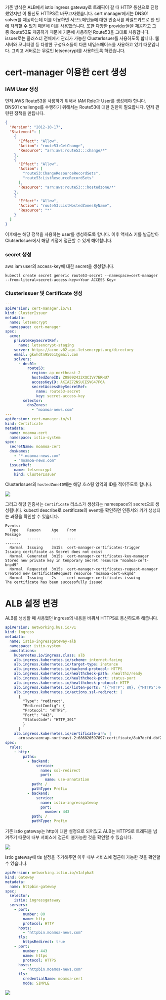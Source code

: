 기존 방식은 ALB에서 istio ingress gateway로 트래픽이 갈 때 HTTP 통신으로 진행했었지만 이 통신도 HTTPS로 바꾸고자했습니다. cert manager에서는 DNS01 solver를 제공하는데 이를 이용하면 서브도메인들에 대한 인증서를 와일드카드로 한 번에 처리할 수 있기 때문에 이를 사용했습니다. 또한 다양한 provider들을 제공하고 그 중 Route53도 제공하기 때문에 기존에 사용하던 Route53을 그대로 사용합니다.
issuer로는 클러스터 전체에서 관리가 가능한 ClusterIssuer를 사용하도록 합니다. 웹서버와 모니터링 등 다양한 구성요소들이 다른 네임스페이스를 사용하고 있기 때문입니다. 그리고 서버로는 무료인 letsencrypt를 사용하도록 하겠습니다. 

# cert-manager 이용한 cert 생성
### IAM User 생성
먼저 AWS Route53을 사용하기 위해서 IAM Role과 User를 생성해야 합니다. DNS01 challenge를 수행하기 위해서는 Route53에 대한 권한이 필요합니다. 먼저 관련된 정책을 만듭니다. 
```json
{
  "Version": "2012-10-17",
  "Statement": [
    {
      "Effect": "Allow",
      "Action": "route53:GetChange",
      "Resource": "arn:aws:route53:::change/*"
    },
    {
      "Effect": "Allow",
      "Action": [
        "route53:ChangeResourceRecordSets",
        "route53:ListResourceRecordSets"
      ],
      "Resource": "arn:aws:route53:::hostedzone/*"
    },
    {
      "Effect": "Allow",
      "Action": "route53:ListHostedZonesByName",
      "Resource": "*"
    }
  ]
}
```
이후에는 해당 정책을 사용하는 user를 생성하도록 합니다. 이후 액세스 키를 발급받아 ClutserIssuer에서 해당 계정에 접근할 수 있게 해야합니다.

### secret 생성
aws iam user의 access-key에 대한 secret을 생성합니다.
```
kubectl create secret generic route53-secret --namespace=cert-manager --from-literal=secret-access-key=<Your ACCESS Key>
```

### ClusterIssuer 및 Certificate 생성
```yaml
---
apiVersion: cert-manager.io/v1
kind: ClusterIssuer
metadata:
  name: letsencrypt
  namespace: cert-manager
spec:
  acme:
    privateKeySecretRef:
      name: letsencrypt-staging
    server: https://acme-v02.api.letsencrypt.org/directory
    email: gkwhdtn95051@gmail.com
    solvers:
      - dns01:
          route53:
            region: ap-northeast-2
            hostedZoneID: Z08092432XQCIVY7ERHU7
            accessKeyID: AKIAZ72NSUCESVG47F6A
            secretAccessKeySecretRef:
              name: route53-secret
              key: secret-access-key
        selector:
          dnsZones:
            - "moamoa-news.com"
---
apiVersion: cert-manager.io/v1
kind: Certificate
metadata:
  name: moamoa-cert
  namespace: istio-system
spec:
  secretName: moamoa-cert
  dnsNames:
    - "*.moamoa-news.com"
    - "moamoa-news.com"
  issuerRef:
    name: letsencrypt
    kind: ClusterIssuer
```

ClusterIssuer의 `hostedZoneID`에는 해당 호스팅 영역의 ID를 적어주도록 합니다.

![](images/Pasted%20image%2020230323120626.png)

그리고 해당 인증서는 `Certificate` 리소스가 생성되는 namespace의 secret으로 생성됩니다.
kubectl describe로 certificate의 event를 확인하면 인증서와 키가 생성되는 과정을 확인할 수 있습니다.
```
Events:
  Type    Reason     Age    From                                       Message
  ----    ------     ----   ----                                       -------
  Normal  Issuing    3m15s  cert-manager-certificates-trigger          Issuing certificate as Secret does not exist
  Normal  Generated  3m15s  cert-manager-certificates-key-manager      Stored new private key in temporary Secret resource "moamoa-cert-bnpd9"
  Normal  Requested  3m15s  cert-manager-certificates-request-manager  Created new CertificateRequest resource "moamoa-cert-wkqmd"
  Normal  Issuing    2s     cert-manager-certificates-issuing          The certificate has been successfully issued
```

# ALB 설정 변경
ALB를 생성할 때 사용했던 ingress의 내용을 바꿔서 HTTPS로 통신하도록 해줍니다.

```yaml
apiVersion: networking.k8s.io/v1
kind: Ingress
metadata:
  name: istio-ingressgateway-alb
  namespace: istio-system
  annotations:
    kubernetes.io/ingress.class: alb
    alb.ingress.kubernetes.io/scheme: internet-facing
    alb.ingress.kubernetes.io/target-type: instance
    alb.ingress.kubernetes.io/backend-protocol: HTTPS
    alb.ingress.kubernetes.io/healthcheck-path: /healthz/ready
    alb.ingress.kubernetes.io/healthcheck-port: status-port
    alb.ingress.kubernetes.io/healthcheck-protocol: HTTP
    alb.ingress.kubernetes.io/listen-ports: '[{"HTTP": 80}, {"HTTPS":443}]'
    alb.ingress.kubernetes.io/actions.ssl-redirect: |
      {
        "Type": "redirect",
        "RedirectConfig": {
        "Protocol": "HTTPS",
        "Port": "443",
        "StatusCode": "HTTP_301"
        }
      }
    alb.ingress.kubernetes.io/certificate-arn: |
      arn:aws:acm:ap-northeast-2:686820597897:certificate/8ab7dcfd-dbf2-42d4-ab46-e88f917e4cde
spec:
  rules:
    - http:
        paths:
          - backend:
              service:
                name: ssl-redirect
                port:
                  name: use-annotation
            path: /
            pathType: Prefix
          - backend:
              service:
                name: istio-ingressgateway
                port:
                  number: 443
            path: /
            pathType: Prefix
```

기존 istio gateway는 http에 대한 설정으로 되어있고 ALB는 HTTPS로 트래픽을 넘겨주기 때문에 내부 서비스에 접근이 불가능한 것을 확인할 수 있습니다.

![](images/Pasted%20image%2020230323151434.png)

istio gateway에 tls 설정을 추가해주면 이후 내부 서비스에 접근이 가능한 것을 확인할 수 있습니다. 

```yaml
apiVersion: networking.istio.io/v1alpha3
kind: Gateway
metadata:
  name: httpbin-gateway
spec:
  selector:
    istio: ingressgateway
  servers:
    - port:
        number: 80
        name: http
        protocol: HTTP
      hosts:
        - "httpbin.moamoa-news.com"
      tls:
        httpsRedirect: true
    - port:
        number: 443
        name: https
        protocol: HTTPS
      hosts:
        - "httpbin.moamoa-news.com"
      tls:
        credentialName: moamoa-cert
        mode: SIMPLE
```

![](images/Pasted%20image%2020230323151215.png)